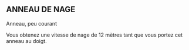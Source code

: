 ## ANNEAU DE NAGE

Anneau, peu courant

Vous obtenez une vitesse de nage de 12 mètres tant que vous
portez cet anneau au doigt.
